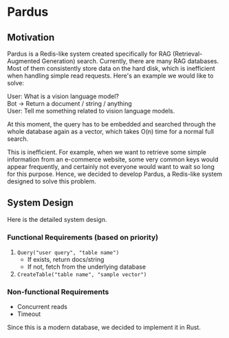 # Pardus

## Motivation

Pardus is a Redis-like system created specifically for RAG (Retrieval-Augmented Generation) search. Currently, there are many RAG databases. Most of them consistently store data on the hard disk, which is inefficient when handling simple read requests. Here's an example we would like to solve:

User: What is a vision language model?  
Bot → Return a document / string / anything  
User: Tell me something related to vision language models.

At this moment, the query has to be embedded and searched through the whole database again as a vector, which takes O(n) time for a normal full search.

This is inefficient. For example, when we want to retrieve some simple information from an e-commerce website, some very common keys would appear frequently, and certainly not everyone would want to wait so long for this purpose. Hence, we decided to develop Pardus, a Redis-like system designed to solve this problem.

## System Design

Here is the detailed system design.

### Functional Requirements (based on priority)

1. `Query("user query", "table name")`  
   - If exists, return docs/string  
   - If not, fetch from the underlying database  
2. `CreateTable("table name", "sample vector")`

### Non-functional Requirements

- Concurrent reads  
- Timeout  

Since this is a modern database, we decided to implement it in Rust.